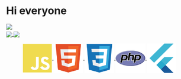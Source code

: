 <h1>Hi everyone</h1>
  
<img src ="https://data.whicdn.com/images/350989735/original.gif" >
<div>
  <a href="https://github.com/GilbertoGabriel"> 
  <img height="180em"  align="center" src="https://github-readme-stats.vercel.app/api?username=GilbertoGabriel&show_icons=true&theme=react&include_all_commits=true&count_private=true"/>
  <img height="180em"  align="center" src="https://github-readme-stats.vercel.app/api/top-langs/?username=GilbertoGabriel&layout=compact&langs_count=7&theme=react"/>
    
</div>
 <div  align="center"> 
  <div style="display: inline_block"><br>
  <img align="center" alt="Rafa-Js" height="80" width="80" src="https://raw.githubusercontent.com/devicons/devicon/master/icons/javascript/javascript-plain.svg">
  <img align="center" alt="HTML" height="80" width="80" src="https://raw.githubusercontent.com/devicons/devicon/master/icons/html5/html5-original.svg">
  <img align="center" alt="CSS" height="80" width="80" src="https://raw.githubusercontent.com/devicons/devicon/master/icons/css3/css3-original.svg">
  <img align="center" alt="PHP" height="80" width="80" src="https://raw.githubusercontent.com/devicons/devicon/master/icons/php/php-original.svg">
   <img align="center" alt="PHP" height="80" width="80" src="https://raw.githubusercontent.com/devicons/devicon/master/icons/flutter/flutter-original.svg"> 
</div>
